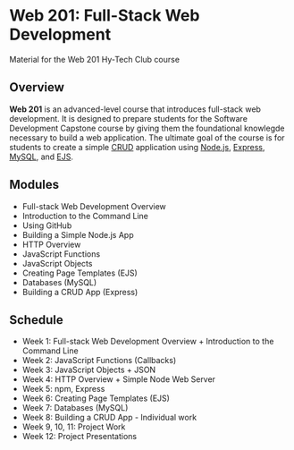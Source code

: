 # Web 201: Full-Stack Web Development
Material for the Web 201 Hy-Tech Club course 

## Overview
**Web 201** is an advanced-level course that introduces full-stack web development. It is designed to prepare students for the Software Development Capstone course by giving them the foundational knowlegde necessary to build a web application. The ultimate goal of the course is for students to create a simple [CRUD](https://en.wikipedia.org/wiki/Create,_read,_update_and_delete) application using [Node.js](https://en.wikipedia.org/wiki/Node.js), [Express](https://expressjs.com/), [MySQL](https://dev.mysql.com/doc/refman/8.0/en/what-is-mysql.html), and [EJS](https://ejs.co/).

## Modules
- Full-stack Web Development Overview
- Introduction to the Command Line
- Using GitHub
- Building a Simple Node.js App
- HTTP Overview
- JavaScript Functions
- JavaScript Objects
- Creating Page Templates (EJS)
- Databases (MySQL)
- Building a CRUD App (Express)

## Schedule
- Week 1: Full-stack Web Development Overview + Introduction to the Command Line
- Week 2: JavaScript Functions (Callbacks)
- Week 3: JavaScript Objects + JSON
- Week 4: HTTP Overview + Simple Node Web Server
- Week 5: npm, Express
- Week 6: Creating Page Templates (EJS)
- Week 7: Databases (MySQL)
- Week 8: Building a CRUD App - Individual work
- Week 9, 10, 11: Project Work
- Week 12: Project Presentations